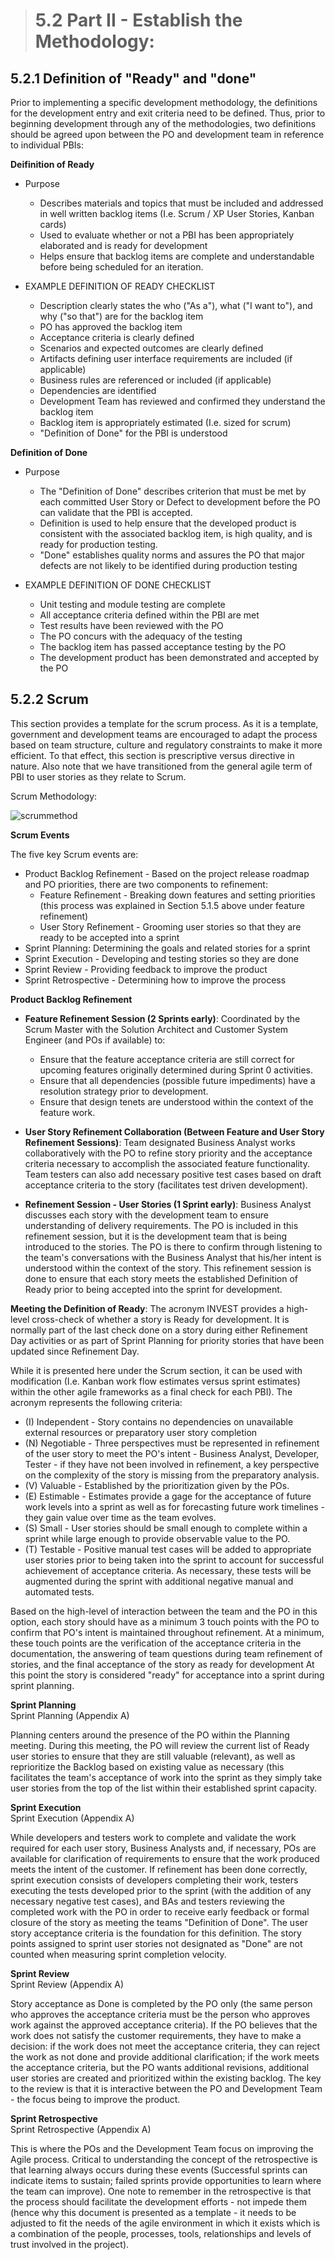 > # **5.2** Part II - Establish the Methodology:

## 5.2.1 Definition of "Ready" and "done"

Prior to implementing a specific development methodology, the definitions for the development entry and exit criteria need to be defined. Thus, prior to beginning development through any of the methodologies, two definitions should be agreed upon between the PO and development team in reference to individual PBIs:

**Deifinition of Ready**

- Purpose

    - Describes materials and topics that must be included and addressed in well written backlog items (I.e. Scrum / XP User Stories, Kanban cards)
    - Used to evaluate whether or not a PBI has been appropriately elaborated and is ready for development
    - Helps ensure that backlog items are complete and understandable before being scheduled for an iteration.

- EXAMPLE DEFINITION OF READY CHECKLIST
    - Description clearly states the who ("As a"), what ("I want to"), and why ("so that") are for the backlog item
    - PO has approved the backlog item
    - Acceptance criteria is clearly defined
    - Scenarios and expected outcomes are clearly defined
    - Artifacts defining user interface requirements are included (if applicable)
    - Business rules are referenced or included (if applicable)
    - Dependencies are identified
    - Development Team has reviewed and confirmed they understand the backlog item
    - Backlog item is appropriately estimated (I.e. sized for scrum)
    - "Definition of Done" for the PBI is understood

**Definition of Done**

- Purpose

    - The "Definition of Done" describes criterion that must be met by each committed User Story or Defect to development before the PO can validate that the PBI is accepted.
    - Definition is used to help ensure that the developed product is consistent with the associated backlog item, is high quality, and is ready for production testing.
    - "Done" establishes quality norms and assures the PO that major defects are not likely to be identified during production testing

- EXAMPLE DEFINITION OF DONE CHECKLIST
    - Unit testing and module testing are complete
    - All acceptance criteria defined within the PBI are met
    - Test results have been reviewed with the PO
    - The PO concurs with the adequacy of the testing
    - The backlog item has passed acceptance testing by the PO
    - The development product has been demonstrated and accepted by the PO

## 5.2.2 Scrum

This section provides a template for the scrum process. As it is a template, government and development teams are encouraged to adapt the process based on team structure, culture and regulatory constraints to make it more efficient. To that effect, this section is prescriptive versus directive in nature. Also note that we have transitioned from the general agile term of PBI to user stories as they relate to Scrum.

Scrum Methodology:

![scrummethod](images/scrummethod.jpg)

**Scrum Events**

The five key Scrum events are:

- Product Backlog Refinement - Based on the project release roadmap and PO priorities, there are two components to refinement:
    - Feature Refinement - Breaking down features and setting priorities (this process was explained in Section 5.1.5 above under feature refinement)
    - User Story Refinement - Grooming user stories so that they are ready to be accepted into a sprint
- Sprint Planning: Determining the goals and related stories for a sprint
- Sprint Execution - Developing and testing stories so they are done
- Sprint Review - Providing feedback to improve the product
- Sprint Retrospective - Determining how to improve the process

**Product Backlog Refinement**

- **Feature Refinement Session (2 Sprints early)**: Coordinated by the Scrum Master with the Solution Architect and Customer System Engineer (and POs if available) to:

    - Ensure that the feature acceptance criteria are still correct for upcoming features originally determined during Sprint 0 activities.
    - Ensure that all dependencies (possible future impediments) have a resolution strategy prior to development.
    - Ensure that design tenets are understood within the context of the feature work.

- **User Story Refinement Collaboration (Between Feature and User Story Refinement Sessions)**: Team designated Business Analyst works collaboratively with the PO to
  refine story priority and the acceptance criteria necessary to accomplish the associated feature functionality. Team testers can also add necessary positive test
  cases based on draft acceptance criteria to the story (facilitates test driven development).

- **Refinement Session - User Stories (1 Sprint early)**: Business Analyst discusses each story with the development team to ensure understanding of delivery
  requirements. The PO is included in this refinement session, but it is the development team that is being introduced to the stories. The PO is there to confirm
  through listening to the team's conversations with the Business Analyst that his/her intent is understood within the context of the story. This refinement session
  is done to ensure that each story meets the established Definition of Ready prior to being accepted into the sprint for development.

**Meeting the Definition of Ready**: The acronym INVEST provides a high-level cross-check of whether a story is Ready for development. It is normally part of the last check done on a story during either Refinement Day activities or as part of Sprint Planning for priority stories that have been updated since Refinement Day.  

While it is presented here under the Scrum section, it can be used with modification (I.e. Kanban work flow estimates versus sprint estimates) within the other agile
frameworks as a final check for each PBI). The acronym represents the following criteria:

- (I) Independent - Story contains no dependencies on unavailable external resources or preparatory user story completion
- (N) Negotiable - Three perspectives must be represented in refinement of the user story to meet the PO's intent - Business Analyst, Developer, Tester - if they have not been involved in refinement, a key perspective on the complexity of the story is missing from the preparatory analysis.
- (V) Valuable - Established by the prioritization given by the POs.
- (E) Estimable - Estimates provide a gage for the acceptance of future work levels into a sprint as well as for forecasting future work timelines - they gain
  value over time as the team evolves.
- (S) Small - User stories should be small enough to complete within a sprint while large enough to provide observable value to the PO.
- (T) Testable - Positive manual test cases will be added to appropriate user stories prior to being taken into the sprint to account for successful achievement
  of acceptance criteria. As necessary, these tests will be augmented during the sprint with additional negative manual and automated tests.

Based on the high-level of interaction between the team and the PO in this option, each story should have as a minimum 3 touch points with the PO to confirm that
PO's intent is maintained throughout refinement. At a minimum, these touch points are the verification of the acceptance criteria in the documentation, the answering
of team questions during team refinement of stories, and the final acceptance of the story as ready for development At this point the story is considered "ready" for
acceptance into a sprint during sprint planning.

**Sprint Planning**<br/>
Sprint Planning (Appendix A)

Planning centers around the presence of the PO within the Planning meeting. During this meeting, the PO will review the current list of Ready user stories to ensure that they are still valuable (relevant), as well as reprioritize the Backlog based on existing value as necessary (this facilitates the team's acceptance of work into the sprint as they simply take user stories from the top of the list within their established sprint capacity.

**Sprint Execution**<br/>
Sprint Execution (Appendix A)

While developers and testers work to complete and validate the work required for each user story, Business Analysts and, if necessary, POs are available for
clarification of requirements to ensure that the work produced meets the intent of the customer. If refinement has been done correctly, sprint execution consists
of developers completing their work, testers executing the tests developed prior to the sprint (with the addition of any necessary negative test cases), and BAs and
testers reviewing the completed work with the PO in order to receive early feedback or formal closure of the story as meeting the teams "Definition of Done". The
user story acceptance criteria is the foundation for this definition. The story points assigned to sprint user stories not designated as "Done" are not counted when
measuring sprint completion velocity.

**Sprint Review**<br/>
Sprint Review (Appendix A)

Story acceptance as Done is completed by the PO only (the same person who approves the acceptance criteria must be the person who approves work against the approved
acceptance criteria). If the PO believes that the work does not satisfy the customer requirements, they have to make a decision: if the work does not meet the
acceptance criteria, they can reject the work as not done and provide additional clarification; if the work meets the acceptance criteria, but the PO wants additional
revisions, additional user stories are created and prioritized within the existing backlog. The key to the review is that it is interactive between the PO and
Development Team - the focus being to improve the product.

**Sprint Retrospective**<br/>
Sprint Retrospective (Appendix A)

This is where the POs and the Development Team focus on improving the Agile process. Critical to understanding the concept of the retrospective is that learning
always occurs during these events (Successful sprints can indicate items to sustain; failed sprints provide opportunities to learn where the team can improve). One
note to remember in the retrospective is that the process should facilitate the development efforts - not impede them (hence why this document is presented as a
template - it needs to be adjusted to fit the needs of the agile environment in which it exists which is a combination of the people, processes, tools, relationships
and levels of trust involved in the project).
